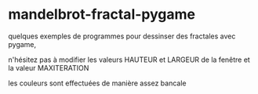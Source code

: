 # mandelbrot-fractal-pygame

quelques exemples de programmes pour dessinser des fractales avec pygame, 

n'hésitez pas à modifier les valeurs HAUTEUR et LARGEUR de la fenêtre et la valeur MAXITERATION 

les couleurs sont effectuées de manière assez bancale

